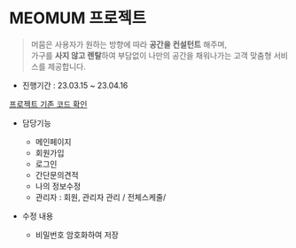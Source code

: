 # MEOMUM 프로젝트
> 머뭄은 사용자가 원하는 방향에 따라 <strong>공간을 컨설턴트</strong> 해주며,<br>가구를 <strong>사지 않고 렌탈</strong>하여 부담없이 나만의 공간을 채워나가는 고객 맞춤형 서비스를 제공합니다.

- 진행기간 : 23.03.15 ~ 23.04.16

<a href="https://github.com/Subeen-Jang/meomum">프로젝트 기존 코드 확인</a>


- 담당기능
  - 메인페이지
  - 회원가입
  - 로그인
  - 간단문의견적
  - 나의 정보수정
  - 관리자 : 회원, 관리자 관리 / 전체스케줄/ 
  
- 수정 내용
  - 비밀번호 암호화하여 저장

 
